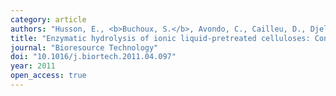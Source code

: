 ```yaml
---
category: article
authors: "Husson, E., <b>Buchoux, S.</b>, Avondo, C., Cailleu, D., Djellab, K., Gosselin, I., [&hellip;] Sarazin, C."
title: "Enzymatic hydrolysis of ionic liquid-pretreated celluloses: Contribution of CP-MAS 13C NMR and SEM"
journal: "Bioresource Technology"
doi: "10.1016/j.biortech.2011.04.097"
year: 2011
open_access: true
---
```

